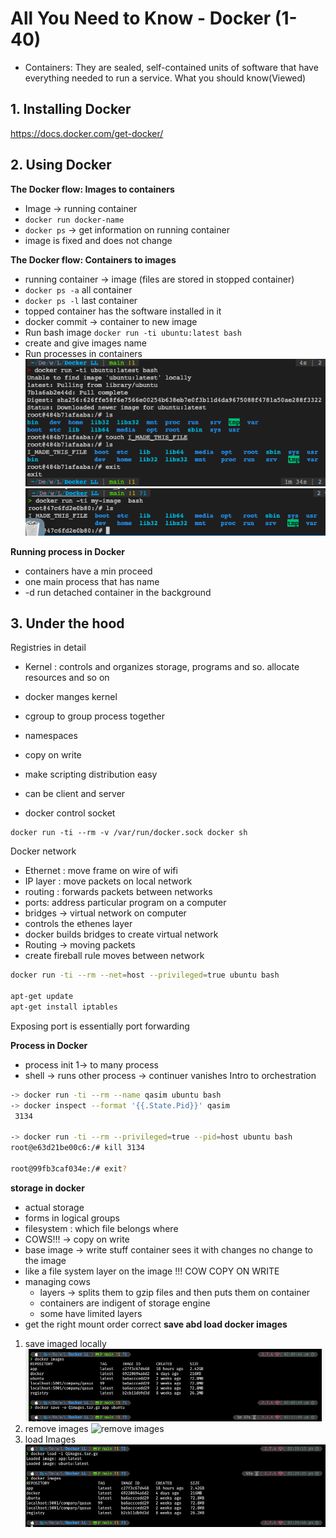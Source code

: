 # All You Need to Know - Docker (1-40)

- Containers: They are sealed, self-contained units of software that have everything needed to run a service.
What you should know(Viewed)

## 1. Installing Docker

<https://docs.docker.com/get-docker/>

## 2. Using Docker

**The Docker flow: Images to containers**

- Image -> running container
- `docker run docker-name`
- `docker ps` -> get information on running container
- image is fixed and does not change

**The Docker flow: Containers to images**

- running container -> image (files are stored in stopped container)
- `docker ps -a` all container  
- `docker ps -l`  last container  
- topped container has the software installed in it
- docker commit -> container to new image
- Run bash image `docker run -ti ubuntu:latest bash`
- create and give images name
- Run processes in containers
![dc run](images/dc-run.png)
![images file exists ](images/2021-10-25-10-26-03.png)

**Running process in Docker**

- containers have a min proceed
- one main process that has name
- -d run detached container in the background
## 3. Under the hood

Registries in detail

- Kernel : controls and organizes storage, programs and so. allocate resources and so on 
- docker manges kernel 
- cgroup to group process together 
- namespaces
- copy on write 
- make scripting distribution easy
- can be client and server 
  
- docker control socket
```
docker run -ti --rm -v /var/run/docker.sock docker sh
```
Docker network 

- Ethernet : move frame on wire of wifi
- IP layer : move packets on local network
- routing : forwards packets between networks 
- ports: address particular program on a computer 
- bridges -> virtual network on computer 
- controls the ethenes layer 
- docker builds bridges to create virtual network 
- Routing -> moving packets
- create fireball rule moves between network 
```sh
docker run -ti --rm --net=host --privileged=true ubuntu bash

apt-get update 
apt-get install iptables 
```
Exposing port is essentially port forwarding 


**Process in Docker** 

- process init 1-> to many process 
- shell -> runs other process -> continuer vanishes 
Intro to orchestration
```sh 
-> docker run -ti --rm --name qasim ubuntu bash 
-> docker inspect --format '{{.State.Pid}}' qasim
 3134

-> docker run -ti --rm --privileged=true --pid=host ubuntu bash
root@e63d21be00c6:/# kill 3134

root@99fb3caf034e:/# exit?
```

**storage in docker**
- actual storage 
- forms in logical groups 
- filesystem : which file belongs where 
- COWS!!! -> copy on write 
- base image -> write stuff container sees it with changes no change to the image 
- like a file system layer on the image !!! COW COPY ON WRITE 
- managing cows 
  - layers -> splits them to gzip files and then puts them on container 
  - containers are indigent of storage engine 
  - some have limited layers 
- get the right mount order correct 
**save abd load docker images**
  
1. save imaged locally 
![docker save](gitDocs/docker-save.png)
2. remove images 
![remove images](gitDocs/remove%20images.png) 
3. load Images 
![load images](gitDocs/load%20images.png)

